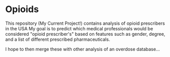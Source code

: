 # Opioids
This repository (My Current Project!) contains analysis of opioid prescribers in the USA
My goal is to predict which medical professionals would be considered "opioid prescriber's" based on features such as gender, degree, and a list of different prescribed pharmaceuticals. 

I hope to then merge these with other analysis of an overdose database...
